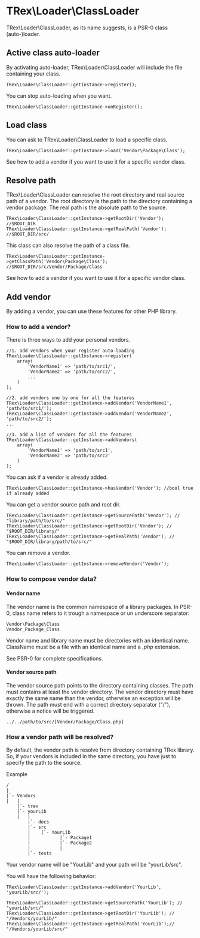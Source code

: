 # TRex\Loader\ClassLoader

TRex\Loader\ClassLoader, as its name suggests, is a PSR-0 class (auto-)loader.

## Active class auto-loader

By activating auto-loader, TRex\Loader\ClassLoader will include the file containing your class.

    TRex\Loader\ClassLoader::getInstance->register();

You can stop auto-loading when you want.

    TRex\Loader\ClassLoader::getInstance->unRegister();

## Load class

You can ask to TRex\Loader\ClassLoader to load a specific class.

    TRex\Loader\ClassLoader::getInstance->load('Vendor\Package\Class');

See how to add a vendor if you want to use it for a specific vendor class.

## Resolve path

TRex\Loader\ClassLoader can resolve the root directory and real source path of a vendor. The root directory is the path to the directory containing a vendor package. The real path is the absolute path to the source.

    TRex\Loader\ClassLoader::getInstance->getRootDir('Vendor'); //$ROOT_DIR
    TRex\Loader\ClassLoader::getInstance->getRealPath('Vendor'); //$ROOT_DIR/src/

This class can also resolve the path of a class file.

    TRex\Loader\ClassLoader::getInstance->getClassPath('Vendor\Package\Class'); //$ROOT_DIR/src/Vendor/Package/Class

See how to add a vendor if you want to use it for a specific vendor class.

## Add vendor

By adding a vendor, you can use these features for other PHP library.

### How to add a vendor?

There is three ways to add your personal vendors.

	//1. add vendors when your register auto-loading
    TRex\Loader\ClassLoader::getInstance->register(
		array(
			'VendorName1' => 'path/to/src1/',
			'VendorName2' => 'path/to/src2/',
			...
		)
	);

	//2. add vendors one by one for all the features
    TRex\Loader\ClassLoader::getInstance->addVendor('VendorName1', 'path/to/src1/');
	TRex\Loader\ClassLoader::getInstance->addVendor('VendorName2', 'path/to/src2/');
	...

	//3. add a list of vendors for all the features
	TRex\Loader\ClassLoader::getInstance->addVendors(
	    array(
	        'VendorName1' => 'path/to/src1',
	        'VendorName2' => 'path/to/src2'
	    )
	);

You can ask if a vendor is already added.

	TRex\Loader\ClassLoader::getInstance->hasVendor('Vendor'); //bool true if already added

You can get a vendor source path and root dir.

    TRex\Loader\ClassLoader::getInstance->getSourcePath('Vendor'); // "library/path/to/src/"
    TRex\Loader\ClassLoader::getInstance->getRootDir('Vendor'); // "$ROOT_DIR/library/"
    TRex\Loader\ClassLoader::getInstance->getRealPath('Vendor'); // "$ROOT_DIR/library/path/to/src/"

You can remove a vendor.

	TRex\Loader\ClassLoader::getInstance->removeVendor('Vendor');

### How to compose vendor data?

#### Vendor name
The vendor name is the common namespace of a library packages. In PSR-0, class name refers to it trough a namespace or un underscore separator:

	Vendor\Package\Class
	Vendor_Package_Class

Vendor name and library name must be directories with an identical name. ClassName must be a file with an identical name and a *.php* extension.

See PSR-0 for complete specifications.

#### Vendor source path

The vendor source path points to the directory containing classes.
The path must contains at least the vendor directory. The vendor directory must have exactly the same name than the vendor, otherwise an exception will be thrown.
The path must end with a correct directory separator ("/"), otherwise a notice will be triggered.

    ../../path/to/src/[Vendor/Package/Class.php]

### How a vendor path will be resolved?

By default, the vendor path is resolve from directory containing TRex library. So, if your vendors is included in the same directory, you have just to specify the path to the source.

Example

    /
    |
    |`- Vendors
    |   |
        |`- trex
        |`- yourLib
        |   |
            |`- docs
            |`- src
            |    |`- YourLib
            |           |`- Package1
            |           |`- Package2
            |           |
            |`- tests

Your vendor name will be "YourLib" and your path will be "yourLib/src".

You will have the following behavior:

    TRex\Loader\ClassLoader::getInstance->addVendor('YourLib', 'yourLib/src/');

    TRex\Loader\ClassLoader::getInstance->getSourcePath('YourLib'); // "yourLib/src/"
    TRex\Loader\ClassLoader::getInstance->getRootDir('YourLib'); // "/Vendors/yourLib/"
    TRex\Loader\ClassLoader::getInstance->getRealPath('YourLib');// "/Vendors/yourLib/src/"
